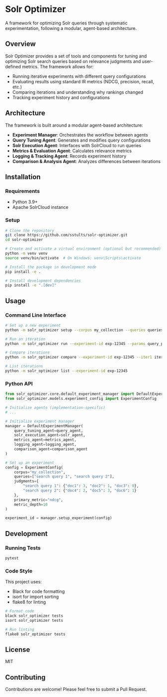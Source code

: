 # Solr Optimizer

A framework for optimizing Solr queries through systematic experimentation, following a modular, agent-based architecture.

## Overview

Solr Optimizer provides a set of tools and components for tuning and optimizing Solr search queries based on relevance judgments and user-defined metrics. The framework allows for:

- Running iterative experiments with different query configurations
- Evaluating results using standard IR metrics (NDCG, precision, recall, etc.)
- Comparing iterations and understanding why rankings changed
- Tracking experiment history and configurations

## Architecture

The framework is built around a modular agent-based architecture:

- **Experiment Manager**: Orchestrates the workflow between agents
- **Query Tuning Agent**: Generates and modifies query configurations
- **Solr Execution Agent**: Interfaces with SolrCloud to run queries
- **Metrics & Evaluation Agent**: Calculates relevance metrics
- **Logging & Tracking Agent**: Records experiment history
- **Comparison & Analysis Agent**: Analyzes differences between iterations

## Installation

### Requirements

- Python 3.9+
- Apache SolrCloud instance

### Setup

```bash
# Clone the repository
git clone https://github.com/sstults/solr-optimizer.git
cd solr-optimizer

# Create and activate a virtual environment (optional but recommended)
python -m venv venv
source venv/bin/activate  # On Windows: venv\Scripts\activate

# Install the package in development mode
pip install -e .

# Install development dependencies
pip install -e ".[dev]"
```

## Usage

### Command Line Interface

```bash
# Set up a new experiment
python -m solr_optimizer setup --corpus my_collection --queries queries.txt --judgments judgments.txt

# Run an iteration
python -m solr_optimizer run --experiment-id exp-12345 --params query_params.json

# Compare iterations
python -m solr_optimizer compare --experiment-id exp-12345 --iter1 iter-1 --iter2 iter-2

# List iterations
python -m solr_optimizer list --experiment-id exp-12345
```

### Python API

```python
from solr_optimizer.core.default_experiment_manager import DefaultExperimentManager
from solr_optimizer.models.experiment_config import ExperimentConfig

# Initialize agents (implementation-specific)
# ...

# Initialize experiment manager
manager = DefaultExperimentManager(
    query_tuning_agent=query_agent,
    solr_execution_agent=solr_agent,
    metrics_agent=metrics_agent,
    logging_agent=logging_agent,
    comparison_agent=comparison_agent
)

# Set up an experiment
config = ExperimentConfig(
    corpus="my_collection",
    queries=["search query 1", "search query 2"],
    judgments={
        "search query 1": {"doc1": 3, "doc2": 1, "doc3": 0},
        "search query 2": {"doc4": 2, "doc5": 3, "doc6": 1}
    },
    primary_metric="ndcg",
    metric_depth=10
)

experiment_id = manager.setup_experiment(config)
```

## Development

### Running Tests

```bash
pytest
```

### Code Style

This project uses:
- Black for code formatting
- isort for import sorting
- flake8 for linting

```bash
# Format code
black solr_optimizer tests
isort solr_optimizer tests

# Run linting
flake8 solr_optimizer tests
```

## License

MIT

## Contributing

Contributions are welcome! Please feel free to submit a Pull Request.
